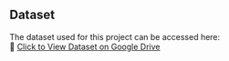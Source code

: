 ## Dataset

The dataset used for this project can be accessed here:  
🔗 [Click to View Dataset on Google Drive](https://drive.google.com/file/d/1LKexaqVDu2TMXUo2MFRzmpgmtv1ruKsm/view?usp=drive_link)

